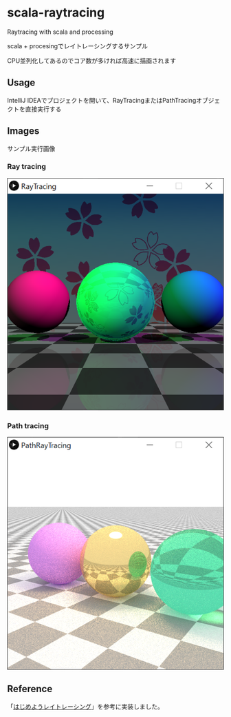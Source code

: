 # scala-raytracing
Raytracing with scala and processing

scala + procesingでレイトレーシングするサンプル

CPU並列化してあるのでコア数が多ければ高速に描画されます

## Usage
IntelliJ IDEAでプロジェクトを開いて、RayTracingまたはPathTracingオブジェクトを直接実行する

## Images
サンプル実行画像
### Ray tracing
![ray-tracingimg](img/raytracing.png)

### Path tracing
![path-tracing-img](img/pathtracing.png)


## Reference
「[はじめようレイトレーシング](http://raytracing.xyz/)」を参考に実装しました。

